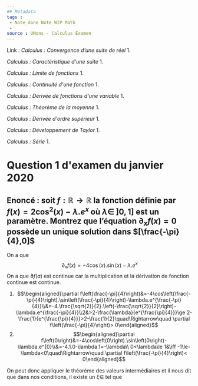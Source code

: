 ```yaml
---
## Metadata
tags : 
 - Note_done Note_WIP Math
 - 
source : UMons - Calculus Examen
---
```


Link :
_Calculus : Convergence d’une suite de réel_
1.

_Calculus : Caractéristique d'une suite_
1.

_Calculus : Limite de fonctions_
1.

_Calculus : Continuité d'une fonction_
1.

_Calculus : Dérivée de fonctions d'une variable_
1.

_Calculus : Théorème de la moyenne_
1.

_Calculus : Dérivée d'ordre supérieur_
1.

_Calculus : Développement de Taylor_
1.

_Calculus : Série_
1. 

# Question 1 d'examen du janvier 2020
## Enoncé : soit $f:\mathbb{R}\to\mathbb{R}$ la fonction définie par $f(x)=2\cos^2(x)-\lambda.e^x$ où $\lambda\in\ \left]0,1\right]$ est un paramètre. Montrez que l’équation $\partial_x f(x)= 0$ possède un unique solution dans $[\frac{-\pi}{4},0]$ 
On a que $$\partial_x f(x)=-4\cos(x).\sin(x)-\lambda.e^x$$ On a que $\partial f(a)$ est continue car la multiplication et la dérivation de fonction continue est continue. 
1. $$\begin{aligned}\partial f\left(\frac{-\pi}{4}\right)&=-4\cos\left(\frac{-\pi}{4}\right).\sin\left(\frac{-\pi}{4}\right)-\lambda.e^{\frac{-\pi}{4}}\\&=-4.\frac{\sqrt{2}}{2}.\left(-\frac{\sqrt{2}}{2}\right)-\lambda.e^{\frac{-\pi}{4}}\\2&>2-\frac{\lambda}{e^{\frac{\pi}{4}}}\ge 2-\frac{1}{e^{\frac{\pi}{4}}}>2-\frac{1}{2}\quad\Rightarrow\quad \partial f\left(\frac{-\pi}{4}\right)> 0\end{aligned}$$
2. $$\begin{aligned}\partial f\left(0\right)&=-4\cos\left(0\right).\sin\left(0\right)-\lambda.e^{0}\\&=-4.1.0-\lambda.1=-\lambda\\ 0<\lambda\le 1&\iff -1\le-\lambda<0\quad\Rightarrow\quad \partial f\left(\frac{-\pi}{4}\right)< 0\end{aligned}$$

On peut donc appliquer le théorème des valeurs intermédiaires et il nous dit que dans nos conditions, il existe un $\xi\in$ tel que $$$$